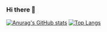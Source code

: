 ### Hi there 👋
[![Anurag's GitHub stats](https://github-readme-stats.vercel.app/api?username=jon5307)](https://github.com/anuraghazra/github-readme-stats)
[![Top Langs](https://github-readme-stats.vercel.app/api/top-langs/?username=jon5307)](https://github.com/anuraghazra/github-readme-stats)

